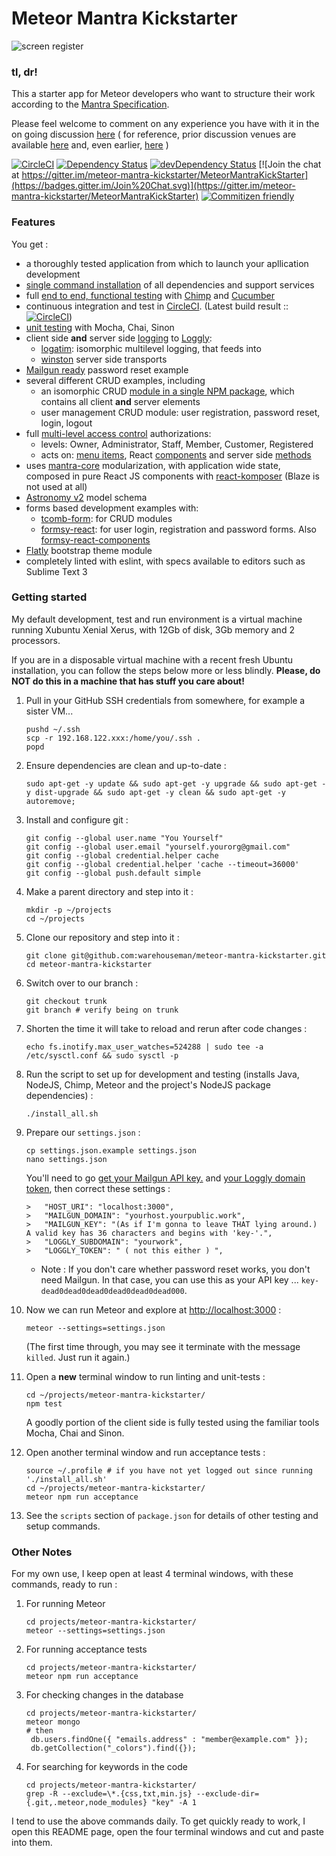 
# Meteor Mantra Kickstarter

![screen register](https://github.com/warehouseman/meteor-mantra-kickstarter/blob/trunk/public/screens/register.png)

### tl, dr!

This a starter app for Meteor developers who want to structure their work according to the [Mantra Specification](https://kadirahq.github.io/mantra/).

Please feel welcome to comment on any experience you have with it in the on going discussion [here](https://talk.mantrajs.com/) ( for reference, prior discussion venues are available [here](https://talk.mantrajs.com/) and, even earlier, [here](https://github.com/kadirahq/mantra/issues/3) ) 

[![CircleCI](https://circleci.com/gh/warehouseman/meteor-mantra-kickstarter/tree/trunk.svg?style=svg)](https://circleci.com/gh/warehouseman/meteor-mantra-kickstarter/tree/trunk)  [![Dependency Status](https://david-dm.org/warehouseman/meteor-mantra-kickstarter/trunk/status.svg)](https://david-dm.org/warehouseman/meteor-mantra-kickstarter/trunk)  [![devDependency Status](https://david-dm.org/warehouseman/meteor-mantra-kickstarter/trunk/dev-status.svg)](https://david-dm.org/warehouseman/meteor-mantra-kickstarter/trunk?type=dev)  [![Join the chat at https://gitter.im/meteor-mantra-kickstarter/MeteorMantraKickStarter](https://badges.gitter.im/Join%20Chat.svg)](https://gitter.im/meteor-mantra-kickstarter/MeteorMantraKickStarter)  [![Commitizen friendly](https://img.shields.io/badge/commitizen-friendly-brightgreen.svg)](http://commitizen.github.io/cz-cli/)

### Features

You get :

* a thoroughly tested application from which to launch your apllication development
* [single command installation](https://github.com/warehouseman/meteor-mantra-kickstarter/blob/trunk/install_all.sh) of all dependencies and support services
* full [end to end, functional testing](https://github.com/warehouseman/meteor-mantra-kickstarter/blob/trunk/.e2e_tests/features/002_colors/addColor.feature) with [Chimp](https://chimp.readme.io/) and [Cucumber](https://cucumber.io/)
* continuous integration and test in [CircleCI](https://circleci.com/gh/warehouseman/meteor-mantra-kickstarter).  (Latest build result :: [![CircleCI](https://circleci.com/gh/warehouseman/meteor-mantra-kickstarter/tree/trunk.svg?style=svg)](https://circleci.com/gh/warehouseman/meteor-mantra-kickstarter/tree/trunk))
* [unit testing](https://github.com/warehouseman/meteor-mantra-kickstarter/blob/trunk/client/modules/core/containers/tests/post.js) with Mocha, Chai, Sinon
* client side **and** server side [logging](https://github.com/warehouseman/meteor-mantra-kickstarter/tree/trunk/lib/logging) to [Loggly](https://www.loggly.com/):
    * [logatim](https://github.com/sospedra/logatim): isomorphic multilevel logging, that feeds into 
    * [winston](https://github.com/winstonjs/winston) server side transports
* [Mailgun ready](https://github.com/warehouseman/meteor-mantra-kickstarter/blob/trunk/server/methods/mail.js) password reset example 
* several different CRUD examples, including
    * an isomorphic CRUD [module in a single NPM package](https://github.com/warehouseman/meteor-mantra-kickstarter/tree/trunk/.pkgs/mmks_widget), which contains all client **and** server elements
    * user management CRUD module: user registration, password reset, login, logout
* full [multi-level access control](https://github.com/warehouseman/meteor-mantra-kickstarter/blob/trunk/lib/access_control.js) authorizations:
    * levels: Owner, Administrator, Staff, Member, Customer, Registered
    * acts on: [menu items](https://github.com/warehouseman/meteor-mantra-kickstarter/blob/trunk/client/modules/layout/components/NavLeftContent.jsx#L40), React [components](https://github.com/warehouseman/meteor-mantra-kickstarter/blob/trunk/client/modules/_colors/components/_sidebar.jsx#L24) and server side [methods](https://github.com/warehouseman/meteor-mantra-kickstarter/blob/trunk/server/methods/_colors.js#L23)
* uses [mantra-core](https://github.com/mantrajs/mantra-core) modularization, with application wide state, composed in pure React JS components with [react-komposer](https://github.com/kadirahq/react-komposer) (Blaze is not used at all)
* [Astronomy v2](https://github.com/jagi/meteor-astronomy) model schema
* forms based development examples with:
    * [tcomb-form](https://github.com/gcanti/tcomb-form): for CRUD modules
    * [formsy-react](https://github.com/christianalfoni/formsy-react): for user login, registration and password forms. Also [formsy-react-components](https://github.com/twisty/formsy-react-components)
* [Flatly](https://bootswatch.com/flatly/) bootstrap theme module
* completely linted with eslint, with specs available to editors such as Sublime Text 3

### Getting started

My default development, test and run environment is a virtual machine running Xubuntu Xenial Xerus, with 12Gb of disk, 3Gb memory and 2 processors.

If you are in a disposable virtual machine with a recent fresh Ubuntu installation, you can follow the steps below more or less blindly. **Please, do NOT do this in a machine that has stuff you care about!**

1.  Pull in your GitHub SSH credentials from somewhere, for example a sister VM...

    ```
    pushd ~/.ssh
    scp -r 192.168.122.xxx:/home/you/.ssh .
    popd
    ```

1.  Ensure dependencies are clean and up-to-date : 

    ```
    sudo apt-get -y update && sudo apt-get -y upgrade && sudo apt-get -y dist-upgrade && sudo apt-get -y clean && sudo apt-get -y autoremove;
    ```

1.  Install and configure git : 

    ```
    git config --global user.name "You Yourself"
    git config --global user.email "yourself.yourorg@gmail.com"
    git config --global credential.helper cache
    git config --global credential.helper 'cache --timeout=36000'
    git config --global push.default simple
    ```

1. Make a parent directory and step into it : 

    ```
    mkdir -p ~/projects
    cd ~/projects
    ```

1. Clone our repository and step into it :

    ```
    git clone git@github.com:warehouseman/meteor-mantra-kickstarter.git
    cd meteor-mantra-kickstarter    
    ```

1. Switch over to our branch : 

    ```
    git checkout trunk
    git branch # verify being on trunk
    ```

1. Shorten the time it will take to reload and rerun after code changes : 

    ```
    echo fs.inotify.max_user_watches=524288 | sudo tee -a /etc/sysctl.conf && sudo sysctl -p
    ```

1. Run the script to set up for development and testing (installs Java, NodeJS, Chimp, Meteor and the project's NodeJS package dependencies) : 

    ```
    ./install_all.sh
    ```

1. Prepare our `settings.json` : 

    ```
    cp settings.json.example settings.json
    nano settings.json
    ```
    You'll need to go [get your Mailgun API key.](https://mailgun.com/app/dashboard) and [your Loggly domain token](https://www.loggly.com/),  then correct these settings : 
    ```
    >   "HOST_URI": "localhost:3000",
    >   "MAILGUN_DOMAIN": "yourhost.yourpublic.work",
    >   "MAILGUN_KEY": "(As if I'm gonna to leave THAT lying around.)  A valid key has 36 characters and begins with 'key-'.",
    >   "LOGGLY_SUBDOMAIN": "yourwork",
    >   "LOGGLY_TOKEN": " ( not this either ) ",
    ```

    * Note : If you don't care whether password reset works, you don't need Mailgun.  In that case, you can use this as your API key ...  ```key-dead0dead0dead0dead0dead0dead000```.
  
1. Now we can run Meteor and explore at [http://localhost:3000](http://localhost:3000) : 

    ```
    meteor --settings=settings.json
    ```
    (The first time through, you may see it terminate with the message `killed`.  Just run it again.)

1. Open a **new** terminal window to run linting and unit-tests : 

    ```
    cd ~/projects/meteor-mantra-kickstarter/
    npm test
    ```
    A goodly portion of the client side is fully tested using the familiar tools Mocha, Chai and Sinon.

1. Open another terminal window and run acceptance tests : 

    ```
    source ~/.profile # if you have not yet logged out since running './install_all.sh'
    cd ~/projects/meteor-mantra-kickstarter/
    meteor npm run acceptance
    ```
1. See the `scripts` section of `package.json` for details of other testing and setup commands.


### Other Notes

For my own use, I keep open at least 4 terminal windows, with these commands, ready to run :

1. For running Meteor

    ```
    cd projects/meteor-mantra-kickstarter/
    meteor --settings=settings.json
    ```

2. For running acceptance tests

    ```
    cd projects/meteor-mantra-kickstarter/
    meteor npm run acceptance
    ```

3. For checking changes in the database

    ```
    cd projects/meteor-mantra-kickstarter/
    meteor mongo
    # then
     db.users.findOne({ "emails.address" : "member@example.com" });
     db.getCollection("_colors").find({});
    ```

4. For searching for keywords in the code

    ```
    cd projects/meteor-mantra-kickstarter/
    grep -R --exclude=\*.{css,txt,min.js} --exclude-dir={.git,.meteor,node_modules} "key" -A 1
    ```

I tend to use the above commands daily.
To get quickly ready to work, I open this README page, open the four terminal windows and cut and paste into them.

